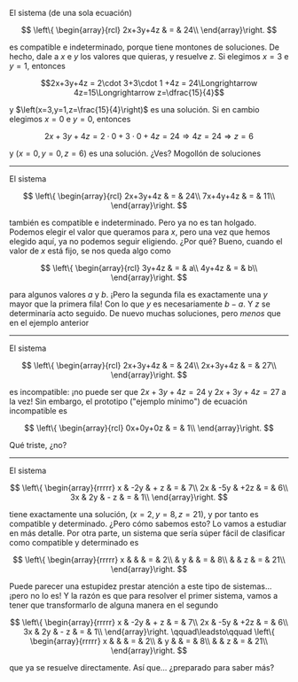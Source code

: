 El sistema (de una sola ecuación)

$$
\left\{
\begin{array}{rcl}
2x+3y+4z & = & 24\\
\end{array}\right.
$$

es compatible e indeterminado, porque tiene montones de soluciones. De hecho, dale a $x$ e $y$ los valores que quieras, y resuelve $z$. Si elegimos $x=3$ e $y=1$, entonces

$$2x+3y+4z = 2\cdot 3+3\cdot 1 +4z = 24\Longrightarrow 4z=15\Longrightarrow z=\dfrac{15}{4}$$

y $\left(x=3,y=1,z=\frac{15}{4}\right)$ es una solución. Si en cambio elegimos $x=0$ e $y=0$, entonces

$$2x+3y+4z = 2\cdot 0+3\cdot 0 +4z = 24\Longrightarrow 4z=24\Longrightarrow z=6$$

y $(x=0,y=0,z=6)$ es una solución. ¿Ves? Mogollón de soluciones

---

El sistema

$$
\left\{
\begin{array}{rcl}
2x+3y+4z & = & 24\\
7x+4y+4z & = & 11\\
\end{array}\right.
$$

también es compatible e indeterminado. Pero ya no es tan holgado. Podemos elegir el valor que queramos para $x$, pero una vez que hemos elegido aquí, ya no podemos seguir eligiendo. ¿Por qué? Bueno, cuando el valor de $x$ está fijo, se nos queda algo como

$$
\left\{
\begin{array}{rcl}
3y+4z & = & a\\
4y+4z & = & b\\
\end{array}\right.
$$

para algunos valores $a$ y $b$. ¡Pero la segunda fila es exactamente una $y$ mayor que la primera fila! Con lo que $y$ es necesariamente $b-a$. Y $z$ se determinaría acto seguido. De nuevo muchas soluciones, pero _menos_ que en el ejemplo anterior

---

El sistema

$$
\left\{
\begin{array}{rcl}
2x+3y+4z & = & 24\\
2x+3y+4z & = & 27\\
\end{array}\right.
$$

es incompatible: ¡no puede ser que $2x+3y+4z = 24$ y $2x+3y+4z = 27$ a la vez! Sin embargo, el prototipo ("ejemplo mínimo") de ecuación incompatible es

$$
\left\{
\begin{array}{rcl}
0x+0y+0z & = & 1\\
\end{array}\right.
$$

Qué triste, ¿no?

---

El sistema

$$
\left\{
\begin{array}{rrrrr}
x & -2y & + z & = & 7\\
2x & -5y & +2z & = & 6\\
3x &  2y & - z & = & 1\\
\end{array}\right.
$$

tiene exactamente una solución, $(x=2,y=8,z=21)$, y por tanto es compatible y determinado. ¿Pero cómo sabemos esto? Lo vamos a estudiar en más detalle. Por otra parte, un sistema que sería súper fácil de clasificar como compatible y determinado es

$$
\left\{
\begin{array}{rrrrr}
x &  &  & = & 2\\
 & y &  & = & 8\\
 &  & z & = & 21\\
\end{array}\right.
$$

Puede parecer una estupidez prestar atención a este tipo de sistemas... ¡pero no lo es! Y la razón es que para resolver el primer sistema, vamos a tener que transformarlo de alguna manera en el segundo

$$
\left\{
\begin{array}{rrrrr}
x & -2y & + z & = & 7\\
2x & -5y & +2z & = & 6\\
3x &  2y & - z & = & 1\\
\end{array}\right.
\qquad\leadsto\qquad
\left\{
\begin{array}{rrrrr}
x &  &  & = & 2\\
 & y &  & = & 8\\
 &  & z & = & 21\\
\end{array}\right.
$$

que ya se resuelve directamente. Así que... ¿preparado para saber más?